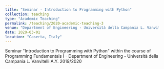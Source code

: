 ```yaml
---
title: "Seminar - Introduction to Programming with Python"
collection: teaching
type: "Academic Teaching"
permalink: /teaching/2020-academic-teaching-3
venue: "Department of Engineering - Università della Campania L. Vanvitelli"
date: 2020-03-01
location: "Caserta, Italy"
---
```


Seminar "Introduction to Programming with Python" within the course of Programming Fundamentals I - Department of Engineering - Università della Campania L. Vanvitelli A.Y. 2019/2020
